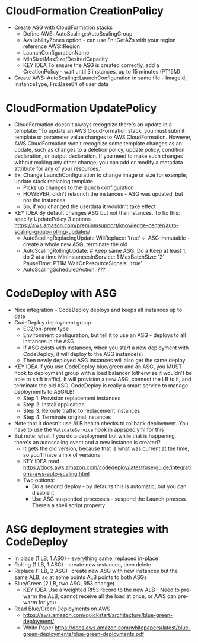 # CloudFormation CreationPolicy
- Create ASG with CloudFormation stacks
  - Define AWS::AutoScaling::AutoScalingGroup
  - AvailabilityZones option - can use Fn::GetAZs with your region reference AWS::Region
  - LaunchConfigurationName
  - MinSize/MaxSize/DesiredCapacity
  - KEY IDEA To ensure the ASG is created correctly, add a CreationPolicy - wait until 3 instances, up to 15 minutes (PT15M)
- Create AWS::AutoScaling::LaunchConfiguration in same file - ImageId, InstanceType, Fn::Base64 of user data 

# CloudFormation UpdatePolicy
- CloudFormation doesn't always recognize there's an update in a template: "To update an AWS CloudFormation stack, you must submit template or parameter value changes to AWS CloudFormation. However, AWS CloudFormation won't recognize some template changes as an update, such as changes to a deletion policy, update policy, condition declaration, or output declaration. If you need to make such changes without making any other change, you can add or modify a metadata attribute for any of your resources."
- Ex: Change LaunchConfiguration to change image or size for example, update stack replacing template
  - Picks up changes to the launch configuration
  - HOWEVER, didn't relaunch the instances - ASG was updated, but not the instances
  - So, if you changed the userdata it wouldn't take effect
- KEY IDEA By default changes ASG but not the instances. To fix this: specify UpdatePolicy 3 options https://aws.amazon.com/premiumsupport/knowledge-center/auto-scaling-group-rolling-updates/
  - AutoScalingReplacingUpdate
      WillReplace: 'true' <- ASG immutable - create a whole new ASG, terminate the old 
  - AutoScalingRollingUpdate:  # Keep same ASG, Do a Keep at least 1, do 2 at a time
      MinInstancesInService: 1
	  MaxBatchSize: '2'
	  PauseTime: PT1M
	  WaitOnResourceSignals: 'true'
  - AutoScalingScheduledAction:             ???

# CodeDeploy with ASG
- Nice integration - CodeDeploy deploys and keeps all instances up to date
- CodeDeploy deployment group
  - EC2/on-prem type
  - Environment configuration, but tell it to use an ASG - deploys to all instances in the ASG
  - If ASG exists with instances, when you start a new deployment with CodeDeploy, it will deploy to the ASG instance(s)
  - Then newly deployed ASG instances will also get the same deploy
- KEY IDEA If you use CodeDeploy blue/green and an ASG, you MUST hook to deployment group with a load balancer (otherwise it wouldn't be able to shift traffic). It will provision a new ASG, connect the LB to it, and terminate the old ASG. CodeDeploy is really a smart service to manage deployments to ASG/LB!
  - Step 1. Provision replacement instances
  - Step 2. Install application
  - Step 3. Reroute traffic to replacement instances
  - Step 4. Terminate original instances
- Note that it doesn't use ALB health checks to rollback deployment. You have to use the `ValidateService` hook in appspec.yml for this
- But note: what if you do a deployment but while that is happening, there's an autoscaling event and a new instance is created?
  - It gets the old version, because that is what was current at the time, so you'll have a mix of versions
  - KEY IDEA read https://docs.aws.amazon.com/codedeploy/latest/userguide/integrations-aws-auto-scaling.html
  - Two options:
    - Do a second deploy - by defaults this is automatic, but you can disable it
	- Use ASG suspended processes - suspend the Launch process. There’s a shell script property

# ASG deployment strategies with CodeDeploy
- In place (1 LB, 1 ASG) - everything same, replaced in-place
- Rolling (1 LB, 1 ASG) - create new instances, then delete
- Replace (1 LB, 2 ASG)- create new ASG with new instances but the same ALB; so at some points ALB points to both ASGs
- Blue/Green (2 LB, two ASG, R53 change)
  - KEY IDEA Use a weighted Rt53 record to the new ALB - Need to pre-warm the ALB, cannot receive all the load at once, or AWS can pre-warm for you
- Read Blue/Green Deployments on AWS 
  - https://aws.amazon.com/quickstart/architecture/blue-green-deployment/
  - White Paper https://docs.aws.amazon.com/whitepapers/latest/blue-green-deployments/blue-green-deployments.pdf
